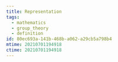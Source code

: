 ```yaml
---
title: Representation
tags:
  - mathematics
  - group_theory
  - definition
id: 80ec693a-141b-468b-a062-a29cb5a798b4
mtime: 20210701194918
ctime: 20210701194918
---
```


